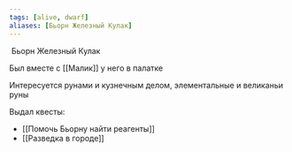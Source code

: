 ```yaml
---
tags: [alive, dwarf]
aliases: [Бьорн Железный Кулак]
---
```


 Бьорн Железный Кулак

Был вместе с [[Малик]] у него в палатке

Интересуется рунами и кузнечным делом, элементальные и великаньи руны

Выдал квесты:
- [[Помочь Бьорну найти реагенты]]
- [[Разведка в городе]]
